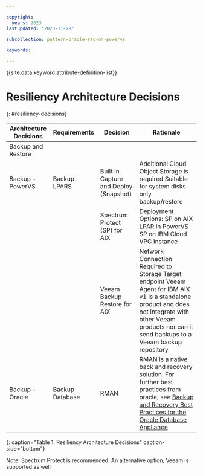 ```yaml
---

copyright:
  years: 2023
lastupdated: "2023-11-28"

subcollection: pattern-oracle-rac-on-powervs

keywords:

---
```


{{site.data.keyword.attribute-definition-list}}

# Resiliency Architecture Decisions
{: #resiliency-decisions}

| **Architecture Decisions**        | **Requirements** | **Decision**                    |**Rationale**                                                                                                                                                                                       |
|--------------------|------------------|----------------------------------------|-----------------------------------------------------------------------------------------------------------------------------------------------------------------------------------------------------------------|
| Backup and Restore |                  |                                        |                                                                                                                                                                                                                 |
| Backup - PowerVS   | Backup  LPARS    | Built in Capture and Deploy (Snapshot) | Additional Cloud Object Storage is required Suitable for system disks only backup/restore                                                                                                                                       |
|                    |                  | Spectrum Protect (SP) for AIX          | Deployment Options:  SP on AIX LPAR in PowerVS SP on IBM Cloud VPC Instance                                                                                                                                     |
|                    |                  | Veeam Backup Restore for AIX           | Network Connection Required to Storage Target endpoint Veeam Agent for IBM AIX v1 is a standalone product and does not integrate with other Veeam products nor can it send backups to a Veeam backup repository |
| Backup – Oracle    | Backup Database  | RMAN                                   | RMAN is a native back and recovery solution. For further best practices from oracle, see [Backup and Recovery Best Practices for the Oracle Database Appliance](https://www.oracle.com/docs/tech/oda-backup-recovery-technical-brief.pdf)                                     |
{: caption="Table 1. Resiliency Architecture Decisions" caption-side="bottom"}

Note: Spectrum Protect is recommended. An alternative option, Veeam is supported as well
